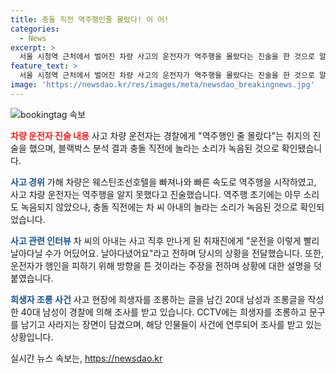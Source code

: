 ```yaml
---
title: 충돌 직전 역주행인줄 몰랐다! 어 어!
categories:
  - News
excerpt: >
  서울 시청역 근처에서 벌어진 차량 사고의 운전자가 역주행을 몰랐다는 진술을 한 것으로 알려졌습니다. 사고 차량 블랙박스에는 역주행하는 동안 소리가 없었으나 충돌 직전에는 놀라는 소리가 녹음됐습니다. 사고는 역주행 중 보행자를 피하려는 과정에서 발생한 것으로 파악되고, 피해자를 조롱한 사람들도 경찰에 의해 조사를 받고 있습니다. 
feature_text: >
  서울 시청역 근처에서 벌어진 차량 사고의 운전자가 역주행을 몰랐다는 진술을 한 것으로 알려졌습니다. 사고 차량 블랙박스에는 역주행하는 동안 소리가 없었으나 충돌 직전에는 놀라는 소리가 녹음됐습니다. 사고는 역주행 중 보행자를 피하려는 과정에서 발생한 것으로 파악되고, 피해자를 조롱한 사람들도 경찰에 의해 조사를 받고 있습니다. 
image: 'https://newsdao.kr/res/images/meta/newsdao_breakingnews.jpg'
---
```


<p><img src="https://newsdao.kr/res/images/meta/newsdao_breakingnews.jpg" alt="bookingtag 속보" /></p>

<p><b><span style="color: #ee2323;">차량 운전자 진술 내용</span></b>
사고 차량 운전자는 경찰에게 "역주행인 줄 몰랐다"는 취지의 진술을 했으며, 블랙박스 분석 결과 충돌 직전에 놀라는 소리가 녹음된 것으로 확인됐습니다.</p>

<p><b><span style="color: #1a5490;">사고 경위</span></b>
가해 차량은 웨스틴조선호텔을 빠져나와 빠른 속도로 역주행을 시작하였고, 사고 차량 운전자는 역주행을 알지 못했다고 진술했습니다. 역주행 초기에는 아무 소리도 녹음되지 않았으나, 충돌 직전에는 차 씨 아내의 놀라는 소리가 녹음된 것으로 확인되었습니다.</p>

<p><b><span style="color: #1a5490;">사고 관련 인터뷰</span></b>
차 씨의 아내는 사고 직후 만나게 된 취재진에게 "운전을 이렇게 빨리 날아다닐 수가 어딨어요. 날아다녔어요"라고 전하며 당시의 상황을 전달했습니다. 또한, 운전자가 행인을 피하기 위해 방향을 튼 것이라는 주장을 전하며 상황에 대한 설명을 덧붙였습니다.</p>

<p><b><span style="color: #1a5490;">희생자 조롱 사건</span></b>
사고 현장에 희생자를 조롱하는 글을 남긴 20대 남성과 조롱글을 작성한 40대 남성이 경찰에 의해 조사를 받고 있습니다. CCTV에는 희생자를 조롱하고 문구를 남기고 사라지는 장면이 담겼으며, 해당 인물들이 사건에 연루되어 조사를 받고 있는 상황입니다.</p>
실시간 뉴스 속보는, <a href="https://newsdao.kr" rel="dofollow">https://newsdao.kr</a>


